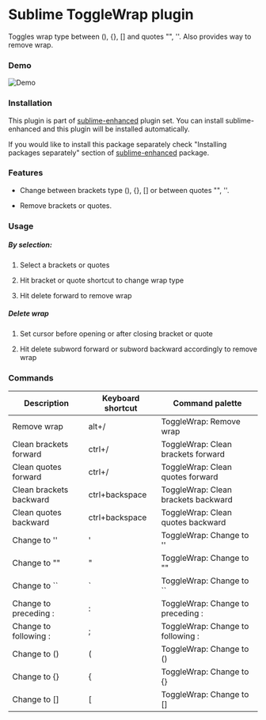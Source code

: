 # Sublime ToggleWrap plugin

Toggles wrap type between (), {}, [] and quotes "", ''. Also provides way to
remove wrap.


### Demo

![Demo](https://raw.github.com/shagabutdinov/sublime-toggle-wrap/master/demo/demo.gif "Demo")


### Installation

This plugin is part of [sublime-enhanced](http://github.com/shagabutdinov/sublime-enhanced)
plugin set. You can install sublime-enhanced and this plugin will be installed
automatically.

If you would like to install this package separately check "Installing packages
separately" section of [sublime-enhanced](http://github.com/shagabutdinov/sublime-enhanced)
package.


### Features

- Change between brackets type (), {}, [] or between quotes "", ''.

- Remove brackets or quotes.


### Usage


##### By selection:

1. Select a brackets or quotes

2. Hit bracket or quote shortcut to change wrap type

3. Hit delete forward to remove wrap


##### Delete wrap

1. Set cursor before opening or after closing bracket or quote

2. Hit delete subword forward or subword backward accordingly to remove wrap


### Commands

| Description              | Keyboard shortcut | Command palette                      |
|------------------------- |-------------------|------------------------------------- |
| Remove wrap              | alt+/             | ToggleWrap: Remove wrap              |
| Clean brackets forward   | ctrl+/            | ToggleWrap: Clean brackets forward   |
| Clean quotes forward     | ctrl+/            | ToggleWrap: Clean quotes forward     |
| Clean brackets backward  | ctrl+backspace    | ToggleWrap: Clean brackets backward  |
| Clean quotes backward    | ctrl+backspace    | ToggleWrap: Clean quotes backward    |
| Change to ''             | '                 | ToggleWrap: Change to ''             |
| Change to ""             | "                 | ToggleWrap: Change to ""             |
| Change to ``             | `                 | ToggleWrap: Change to ``             |
| Change to preceding :    | :                 | ToggleWrap: Change to preceding :    |
| Change to following :    | ;                 | ToggleWrap: Change to following :    |
| Change to ()             | (                 | ToggleWrap: Change to ()             |
| Change to {}             | {                 | ToggleWrap: Change to {}             |
| Change to []             | [                 | ToggleWrap: Change to []             |